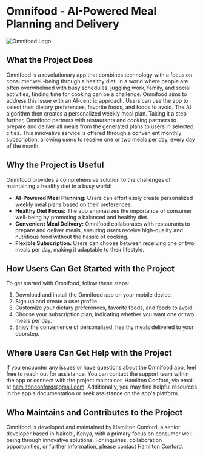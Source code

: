 # Omnifood - AI-Powered Meal Planning and Delivery

![Omnifood Logo](path/to/omnifood-logo.png)

## What the Project Does

Omnifood is a revolutionary app that combines technology with a focus on consumer well-being through a healthy diet. In a world where people are often overwhelmed with busy schedules, juggling work, family, and social activities, finding time for cooking can be a challenge. Omnifood aims to address this issue with an AI-centric approach. Users can use the app to select their dietary preferences, favorite foods, and foods to avoid. The AI algorithm then creates a personalized weekly meal plan. Taking it a step further, Omnifood partners with restaurants and cooking partners to prepare and deliver all meals from the generated plans to users in selected cities. This innovative service is offered through a convenient monthly subscription, allowing users to receive one or two meals per day, every day of the month.

## Why the Project is Useful

Omnifood provides a comprehensive solution to the challenges of maintaining a healthy diet in a busy world:

- **AI-Powered Meal Planning:** Users can effortlessly create personalized weekly meal plans based on their preferences.
- **Healthy Diet Focus:** The app emphasizes the importance of consumer well-being by promoting a balanced and healthy diet.
- **Convenient Meal Delivery:** Omnifood collaborates with restaurants to prepare and deliver meals, ensuring users receive high-quality and nutritious food without the hassle of cooking.
- **Flexible Subscription:** Users can choose between receiving one or two meals per day, making it adaptable to their lifestyle.

## How Users Can Get Started with the Project

To get started with Omnifood, follow these steps:

1. Download and install the Omnifood app on your mobile device.
2. Sign up and create a user profile.
3. Customize your dietary preferences, favorite foods, and foods to avoid.
4. Choose your subscription plan, indicating whether you want one or two meals per day.
5. Enjoy the convenience of personalized, healthy meals delivered to your doorstep.

## Where Users Can Get Help with the Project

If you encounter any issues or have questions about the Omnifood app, feel free to reach out for assistance. You can contact the support team within the app or connect with the project maintainer, Hamilton Conford, via email at [hamiltonconford@gmail.com](mailto:hamiltonconford@gmail.com). Additionally, you may find helpful resources in the app's documentation or seek assistance on the app's platform.

## Who Maintains and Contributes to the Project

Omnifood is developed and maintained by Hamilton Conford, a senior developer based in Nairobi, Kenya, with a primary focus on consumer well-being through innovative solutions. For inquiries, collaboration opportunities, or further information, please contact Hamilton Conford.
